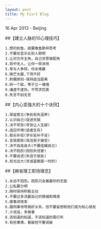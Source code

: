 ```yaml
---
layout: post
title: My Fisrt Blog
---
```


<p class="meta"> 16 Apr 2013 - Beijing</p> 

##【建立人脉的10心理技巧】	

    1.想钓到鱼，就要像鱼那样思考
    2.不要总显示比别人聪明	
    3.让对方作主角，自己甘愿做配角		
    4.目中无人，让你一败涂地		
    5.常与人争辩，你永难赢		
    6.锋芒太露,下场不好		
    7.刺猬原则-保持适当距离	
    8.树一个敌，等于立一堵墙
    9.谦虚不虚伪，不苛求完美
    0.失言不如无言

##【内心变强大的十个诀窍】		

    1.保留意见(争执有失涵养)		
    2.认识自己(促进天赋			    
    3.决不夸张(夸张让人生疑)		
    4.适应环境(适者生存)			
    5.取长补短(学长处补不足)		
    6.言简意赅(简洁易于接受)		
    7.决不自高自大(不要炫耀自己)	
    8.决不抱怨(抱怨失信誉)			
    9.不要说谎(失信于朋友)			
    0.目光远大(贫或富都是一时的)


##【麻省理工职场理念】

    1.永远不抱怨。抱怨只会暴露你的无能
    2.公私要分明
    3.随时保持积极主动
    4.不要过多流露自己的情绪和情感
    5.做事讲效率
    6.跟同事领导搞好关系，但不要妄想和他们成为知心朋友
    7.少说话，多做事
    8.该知道的知道，不该知道的甭打听
    9.有些事情，看破但不要说破

